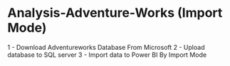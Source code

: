 # Analysis-Adventure-Works (Import Mode)
 1 - Download Adventureworks Database From Microsoft 
 2 - Upload database to SQL server
 3 - Import data to Power BI By Import Mode 
